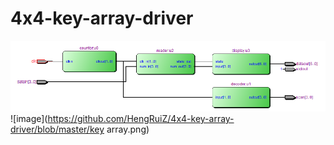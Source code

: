 # 4x4-key-array-driver
![image](https://github.com/HengRuiZ/4x4-key-array-driver/blob/master/RTL.png)
![image](https://github.com/HengRuiZ/4x4-key-array-driver/blob/master/key array.png)
